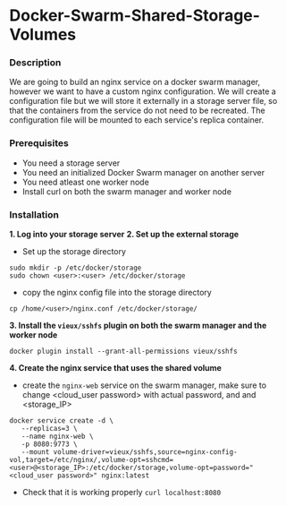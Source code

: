 # Docker-Swarm-Shared-Storage-Volumes
### Description
We are going to build an nginx service on a docker swarm manager, however we want to have a custom nginx configuration. We will create a configuration file but we will store it externally in a storage server file, so that the containers from the service do not need to be recreated. The configuration file will be mounted to each service's replica container.

### Prerequisites
- You need a storage server
- You need an initialized Docker Swarm manager on another server
- You need atleast one worker node
- Install curl on both the swarm manager and worker node

### Installation
**1. Log into your storage server**
**2. Set up the external storage**
- Set up the storage directory
```
sudo mkdir -p /etc/docker/storage
sudo chown <user>:<user> /etc/docker/storage
```
- copy the nginx config file into the storage directory
```
cp /home/<user>/nginx.conf /etc/docker/storage/
```
**3. Install the ```vieux/sshfs``` plugin on both the swarm manager and the worker node**
```
docker plugin install --grant-all-permissions vieux/sshfs
```
**4. Create the nginx service that uses the shared volume**
- create the ```nginx-web``` service on the swarm manager, make sure to change <cloud_user password> with actual password, and <user> and <storage_IP>
```
docker service create -d \
   --replicas=3 \
   --name nginx-web \
   -p 8080:9773 \
   --mount volume-driver=vieux/sshfs,source=nginx-config-vol,target=/etc/nginx/,volume-opt=sshcmd=<user>@<storage_IP>:/etc/docker/storage,volume-opt=password="<cloud_user password>" nginx:latest
```

- Check that it is working properly
```curl localhost:8080```
